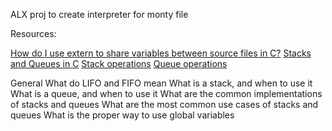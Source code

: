 ALX proj to create interpreter for monty file

Resources:

[How do I use extern to share variables between source files in C?](https://stackoverflow.com/questions/1433204/how-do-i-use-extern-to-share-variables-between-source-files)
[Stacks and Queues in C](https://data-flair.training/blogs/stacks-and-queues-in-c/)
[Stack operations](https://www.digitalocean.com/community/tutorials/stack-in-c)
[Queue operations](https://www.edureka.co/blog/queue-in-c/)


General
What do LIFO and FIFO mean
What is a stack, and when to use it
What is a queue, and when to use it
What are the common implementations of stacks and queues
What are the most common use cases of stacks and queues
What is the proper way to use global variables
